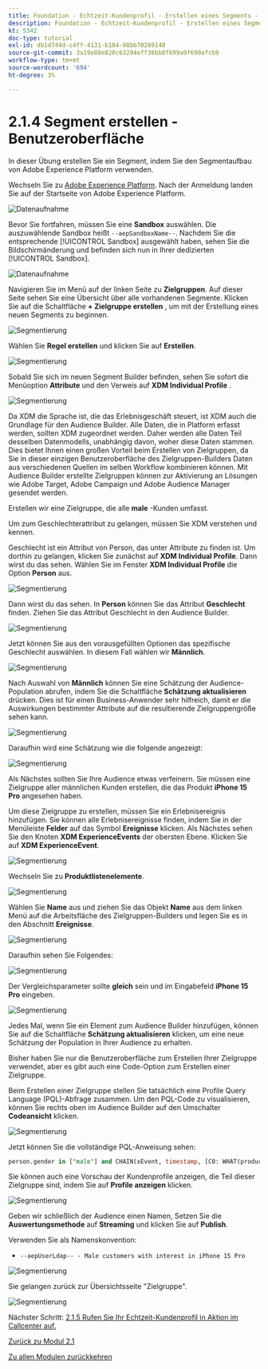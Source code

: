 ```yaml
---
title: Foundation - Echtzeit-Kundenprofil - Erstellen eines Segments - Benutzeroberfläche
description: Foundation - Echtzeit-Kundenprofil - Erstellen eines Segments - Benutzeroberfläche
kt: 5342
doc-type: tutorial
exl-id: db1d744d-c4ff-4131-b104-98bb70269140
source-git-commit: 3a19e88e820c63294eff38bb8f699a9f690afcb9
workflow-type: tm+mt
source-wordcount: '694'
ht-degree: 3%

---
```


# 2.1.4 Segment erstellen - Benutzeroberfläche

In dieser Übung erstellen Sie ein Segment, indem Sie den Segmentaufbau von Adobe Experience Platform verwenden.

Wechseln Sie zu [Adobe Experience Platform](https://experience.adobe.com/platform). Nach der Anmeldung landen Sie auf der Startseite von Adobe Experience Platform.

![Datenaufnahme](./../../../modules/datacollection/module1.2/images/home.png)

Bevor Sie fortfahren, müssen Sie eine **Sandbox** auswählen. Die auszuwählende Sandbox heißt ``--aepSandboxName--``. Nachdem Sie die entsprechende [!UICONTROL Sandbox] ausgewählt haben, sehen Sie die Bildschirmänderung und befinden sich nun in Ihrer dedizierten [!UICONTROL Sandbox].

![Datenaufnahme](./../../../modules/datacollection/module1.2/images/sb1.png)

Navigieren Sie im Menü auf der linken Seite zu **Zielgruppen**. Auf dieser Seite sehen Sie eine Übersicht über alle vorhandenen Segmente. Klicken Sie auf die Schaltfläche **+ Zielgruppe erstellen** , um mit der Erstellung eines neuen Segments zu beginnen.

![Segmentierung](./images/menuseg.png)

Wählen Sie **Regel erstellen** und klicken Sie auf **Erstellen**.

![Segmentierung](./images/menusegbr.png)

Sobald Sie sich im neuen Segment Builder befinden, sehen Sie sofort die Menüoption **Attribute** und den Verweis auf **XDM Individual Profile** .

![Segmentierung](./images/segmentationui.png)

Da XDM die Sprache ist, die das Erlebnisgeschäft steuert, ist XDM auch die Grundlage für den Audience Builder. Alle Daten, die in Platform erfasst werden, sollten XDM zugeordnet werden. Daher werden alle Daten Teil desselben Datenmodells, unabhängig davon, woher diese Daten stammen. Dies bietet Ihnen einen großen Vorteil beim Erstellen von Zielgruppen, da Sie in dieser einzigen Benutzeroberfläche des Zielgruppen-Builders Daten aus verschiedenen Quellen im selben Workflow kombinieren können. Mit Audience Builder erstellte Zielgruppen können zur Aktivierung an Lösungen wie Adobe Target, Adobe Campaign und Adobe Audience Manager gesendet werden.

Erstellen wir eine Zielgruppe, die alle **male** -Kunden umfasst.

Um zum Geschlechterattribut zu gelangen, müssen Sie XDM verstehen und kennen.

Geschlecht ist ein Attribut von Person, das unter Attribute zu finden ist. Um dorthin zu gelangen, klicken Sie zunächst auf **XDM Individual Profile**. Dann wirst du das sehen. Wählen Sie im Fenster **XDM Individual Profile** die Option **Person** aus.

![Segmentierung](./images/person.png)

Dann wirst du das sehen. In **Person** können Sie das Attribut **Geschlecht** finden. Ziehen Sie das Attribut Geschlecht in den Audience Builder.

![Segmentierung](./images/gender.png)

Jetzt können Sie aus den vorausgefüllten Optionen das spezifische Geschlecht auswählen. In diesem Fall wählen wir **Männlich**.

![Segmentierung](./images/genderselection.png)

Nach Auswahl von **Männlich** können Sie eine Schätzung der Audience-Population abrufen, indem Sie die Schaltfläche **Schätzung aktualisieren** drücken. Dies ist für einen Business-Anwender sehr hilfreich, damit er die Auswirkungen bestimmter Attribute auf die resultierende Zielgruppengröße sehen kann.

![Segmentierung](./images/segmentpreview.png)

Daraufhin wird eine Schätzung wie die folgende angezeigt:

![Segmentierung](./images/segmentpreviewest.png)

Als Nächstes sollten Sie Ihre Audience etwas verfeinern. Sie müssen eine Zielgruppe aller männlichen Kunden erstellen, die das Produkt **iPhone 15 Pro** angesehen haben.

Um diese Zielgruppe zu erstellen, müssen Sie ein Erlebnisereignis hinzufügen. Sie können alle Erlebnisereignisse finden, indem Sie in der Menüleiste **Felder** auf das Symbol **Ereignisse** klicken. Als Nächstes sehen Sie den Knoten **XDM ExperienceEvents** der obersten Ebene. Klicken Sie auf **XDM ExperienceEvent**.

![Segmentierung](./images/findee.png)

Wechseln Sie zu **Produktlistenelemente**.

![Segmentierung](./images/plitems.png)

Wählen Sie **Name** aus und ziehen Sie das Objekt **Name** aus dem linken Menü auf die Arbeitsfläche des Zielgruppen-Builders und legen Sie es in den Abschnitt **Ereignisse**.

![Segmentierung](./images/eeweb.png)

Daraufhin sehen Sie Folgendes:

![Segmentierung](./images/eewebpdtlname.png)

Der Vergleichsparameter sollte **gleich** sein und im Eingabefeld **iPhone 15 Pro** eingeben.

![Segmentierung](./images/pv.png)

Jedes Mal, wenn Sie ein Element zum Audience Builder hinzufügen, können Sie auf die Schaltfläche **Schätzung aktualisieren** klicken, um eine neue Schätzung der Population in Ihrer Audience zu erhalten.

Bisher haben Sie nur die Benutzeroberfläche zum Erstellen Ihrer Zielgruppe verwendet, aber es gibt auch eine Code-Option zum Erstellen einer Zielgruppe.

Beim Erstellen einer Zielgruppe stellen Sie tatsächlich eine Profile Query Language (PQL)-Abfrage zusammen. Um den PQL-Code zu visualisieren, können Sie rechts oben im Audience Builder auf den Umschalter **Codeansicht** klicken.

![Segmentierung](./images/codeview.png)

Jetzt können Sie die vollständige PQL-Anweisung sehen:

```sql
person.gender in ["male"] and CHAIN(xEvent, timestamp, [C0: WHAT(productListItems.exists(name.equals("iPhone 15 Pro", false)))])
```

Sie können auch eine Vorschau der Kundenprofile anzeigen, die Teil dieser Zielgruppe sind, indem Sie auf **Profile anzeigen** klicken.

![Segmentierung](./images/previewprofilesdtl.png)

Geben wir schließlich der Audience einen Namen,
Setzen Sie die **Auswertungsmethode** auf **Streaming** und klicken Sie auf **Publish**.

Verwenden Sie als Namenskonvention:

- `--aepUserLdap-- - Male customers with interest in iPhone 15 Pro`

![Segmentierung](./images/segmentname.png)

Sie gelangen zurück zur Übersichtsseite &quot;Zielgruppe&quot;.

![Segmentierung](./images/savedsegment.png)

Nächster Schritt: [2.1.5 Rufen Sie Ihr Echtzeit-Kundenprofil in Aktion im Callcenter auf.](./ex5.md)

[Zurück zu Modul 2.1](./real-time-customer-profile.md)

[Zu allen Modulen zurückkehren](../../../overview.md)

